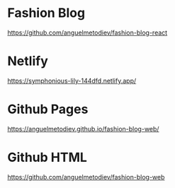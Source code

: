 # Fashion Blog
https://github.com/anguelmetodiev/fashion-blog-react

# Netlify #
https://symphonious-lily-144dfd.netlify.app/

# Github Pages #
https://anguelmetodiev.github.io/fashion-blog-web/

# Github HTML
https://github.com/anguelmetodiev/fashion-blog-web

